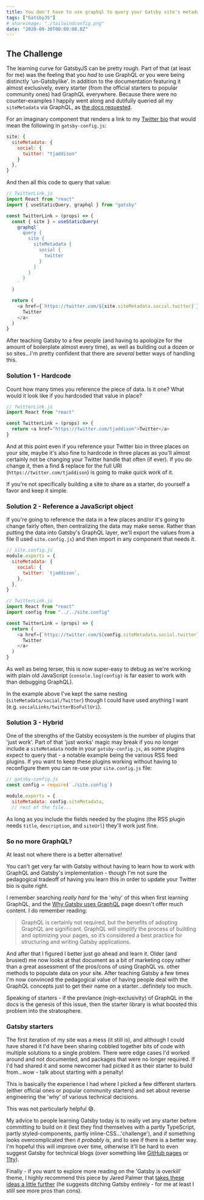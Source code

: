 ```yaml
---
title: You don't have to use graphql to query your Gatsby site's metadata
tags: ["GatsbyJS"]
# shareimage: "./tailwindconfig.png"
date: "2020-09-30T00:00:00.0Z"
---
```


## The Challenge

The learning curve for GatsbyJS can be pretty rough. Part of that (at least for me) was the feeling that you _had_ to use GraphQL or you were being distinctly 'un-Gatsbylike'. In addition to the documentation featuring it almost exclusively, every starter (from the official starters to popular community ones) had GraphQL everywhere. Because there were no counter-examples I happily went along and dutifully queried all my `siteMetadata` via GraphQL, as [the docs requested].

For an imaginary component that renders a link to my [Twitter bio] that would mean the following in `gatsby-config.js`:

```javascript
site: {
  siteMetadata: {
    social: {
      twitter: "tjaddison"
    }
  },
}
```

And then all this code to query that value:

```javascript
// TwitterLink.js
import React from "react"
import { useStaticQuery, graphql } from "gatsby"

const TwitterLink = (props) => {
  const { site } = useStaticQuery(
    graphql`
      query {
        site {
          siteMetadata {
            social {
              twitter
            }
          }
        }
      }
    `
  )

  return (
    <a href={`https://twitter.com/${site.siteMetadata.social.twitter}`}>
      Twitter
    </a>
  )
}
```

After teaching Gatsby to a few people (and having to apologize for the amount of boilerplate almost every time), as well as building out a dozen or so sites...I'm pretty confident that there are _several_ better ways of handling this.

### Solution 1 - Hardcode

Count how many times you reference the piece of data. Is it one? What would it look like if you hardcoded that value in place?

```javascript
// TwitterLink.js
import React from "react"

const TwitterLink = (props) => {
  return <a href="https://twitter.com/tjaddison">Twitter</a>
}
```

And at this point even if you reference your Twitter bio in three places on your site, maybe it's also fine to hardcode in three places as you'll almost certainly not be changing your Twitter handle that often (if ever). If you do change it, then a find & replace for the full URI (`https://twitter.com/tjaddison`) is going to make quick work of it.

If you're not specifically building a site to share as a starter, do yourself a favor and keep it simple.

### Solution 2 - Reference a JavaScript object

If you're going to reference the data in a few places and/or it's going to change fairly often, then centralizing the data may make sense. Rather than putting the data into Gatsby's GraphQL layer, we'll export the values from a file (I used `site.config.js`) and then import in any component that needs it.

```javascript
// site.config.js
module.exports = {
  siteMetadata: {
    social: {
      twitter: `tjaddison`,
    },
  },
}

// TwitterLink.js
import React from "react"
import config from "../../site.config"

const TwitterLink = (props) => {
  return (
    <a href={`https://twitter.com/${config.siteMetadata.social.twitter}`}>
      Twitter
    </a>
  )
}
```

As well as being terser, this is now super-easy to debug as we're working with plain old JavaScript (`console.log(config)` is far easier to work with than debugging GraphQL).

In the example above I've kept the same nesting (`siteMetadata/social/Twitter`) though I could have used anything I want (e.g. `socialLinks/twitterBioFullUri`).

### Solution 3 - Hybrid

One of the strengths of the Gatsby ecosystem is the number of plugins that 'just work'. Part of that 'just works' magic may break if you no longer include a `siteMetadata` node in your `gatsby-config.js`, as some plugins expect to query that - a notable example being the various RSS feed plugins. If you want to keep these plugins working without having to reconfigure them you can re-use your `site.config.js` file:

```javascript
// gatsby-config.js
const config = require(`./site.config`)

module.exports = {
  siteMetadata: config.siteMetadata,
  // rest of the file...

```

As long as you include the fields needed by the plugins (the RSS plugin needs `title`, `description`, and `siteUrl`) they'll work just fine.

### So no more GraphQL?

At least not where there is a better alternative!

You can't get very far with Gatsby without having to learn how to work with GraphQL and Gatsby's implementation - though I'm not sure the pedagogical tradeoff of having you learn this in order to update your Twitter bio is quite right.

I remember searching _really hard_ for the 'why' of this when first learning GraphQL, and the [Why Gatsby uses GraphQL] page doesn't offer much content. I do remember reading:

> GraphQL is certainly not required, but the benefits of adopting GraphQL are significant. GraphQL will simplify the process of building and optimizing your pages, so it’s considered a best practice for structuring and writing Gatsby applications.

And after that I figured I better just go ahead and learn it. Older (and brusied) me now looks at that document as a bit of marketing copy rather than a great assessment of the pros/cons of using GraphQL vs. other methods to populate data on your site. After teaching Gatsby a few times I'm now convinced the pedagogical value of having people deal with the GraphQL concepts just to get their name on a starter...definitely too much.

Speaking of starters - if the prevlance (nigh-exclusivity) of GraphQL in the docs is the genesis of this issue, then the starter library is what boosted this problem into the stratosphere.

### Gatsby starters

The first iteration of my site was a mess (it still is), and although I could have shared it I'd have been sharing cobbled together bits of code with multiple solutions to a single problem. There were edge cases I'd worked around and not documented, and packages that were no longer required. If I'd had shared it and some newcomer had picked it as their starter to build from...wow - talk about starting with a penalty!

This is basically the experience I had where I picked a few different starters (either official ones or popular community starters) and set about reverse engineering the 'why' of various technical decisions.

This was not particularly helpful 😅.

My advice to people learning Gatsby today is to really vet any starter before committing to build on it (lest they find themselves with a partly TypeScript, partly styled-components, partly inline-CSS...'challenge'), and if something looks overcomplicated then _it probably is_, and to see if there is a better way. I'm hopeful this will improve over time, otherwise it'll be hard to even suggest Gatsby for technical blogs (over something like [GitHub pages] or [11ty]).

Finally - if you want to explore more reading on the 'Gatsby is overkill' theme, I highly recommend this piece by Jared Palmer that [takes these ideas a little further] (he suggests ditching Gatsby entirely - for me at least I still see more pros than cons).

[the docs requested]: https://www.gatsbyjs.com/docs/gatsby-config/#sitemetadata
[twitter bio]: https://twitter.com/tjaddison
[why gatsby uses graphql]: https://www.gatsbyjs.com/docs/why-gatsby-uses-graphql/
[github pages]: https://pages.github.com/
[11ty]: https://www.11ty.dev/
[takes these ideas a little further]: https://jaredpalmer.com/gatsby-vs-nextjs

